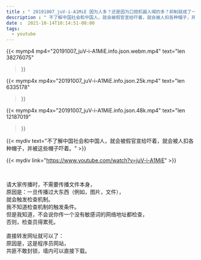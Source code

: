 ```yaml
---
title : " 20191007_juV-i-A1MiE 因为人多？还是因为口炮机器人喊的多？抑制就成了一种产业？ "
description : " 不了解中国社会和中国人，就会被假官宣给吓着，就会被人扣各种帽子，并被这些帽子吓着。 "
date :  2021-10-14T10:14:51-08:00
tags:
  - youtube
---
```


{{< mymp4 mp4="20191007_juV-i-A1MiE.info.json.webm.mp4" 
text="len 38276075"
>}}

{{< mymp4x  mp4x="20191007_juV-i-A1MiE.info.json.25k.mp4"
text="len 6335178"
>}}

{{< mymp4x  mp4x="20191007_juV-i-A1MiE.info.json.48k.mp4"
text="len 12187019"
>}}


{{< mydiv text="不了解中国社会和中国人，就会被假官宣给吓着，就会被人扣各种帽子，并被这些帽子吓着。" >}}
<br>

{{< mydiv link="https://www.youtube.com/watch?v=juV-i-A1MiE" >}}


<br>

请大家传播时，不需要传播文件本身，<br>
原因是：一旦传播过大东西（例如，图片，文件），<br>
就会触发检查机制。<br>
我不知道检查机制的触发条件。<br>
但是我知道，不会说你传一个没有敏感词的网络地址都检查，<br>
否则，检查员得累死。<br><br>
直接转发网址就可以了：<br>
原因是，这是程序员网站，<br>
共匪不敢封锁，墙内可以直接下载。



